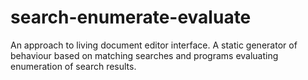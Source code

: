 # search-enumerate-evaluate

An approach to living document editor interface. A static generator of behaviour based on matching searches and programs evaluating enumeration of search results.
